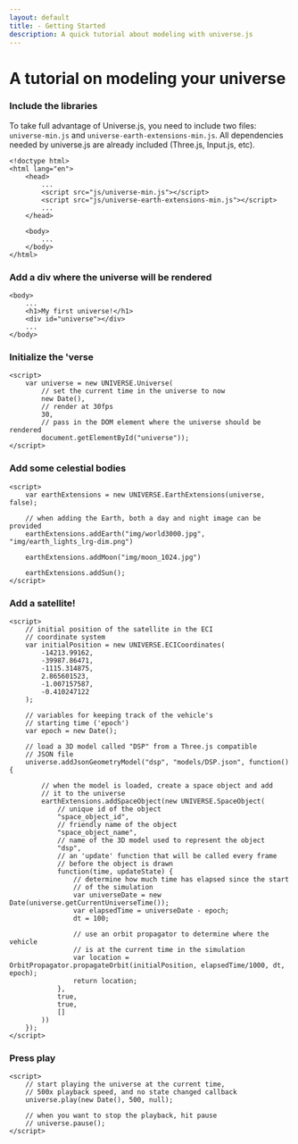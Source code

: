 ```yaml
---
layout: default
title: - Getting Started
description: A quick tutorial about modeling with universe.js
---
```


<div class="page-header">
    <h1>A tutorial on modeling your universe</h1>
</div>

### Include the libraries
To take full advantage of Universe.js, you need to include two files: 
`universe-min.js` and `universe-earth-extensions-min.js`. All dependencies needed
by universe.js are already included (Three.js, Input.js, etc).

    <!doctype html>
    <html lang="en">
        <head>
            ...
            <script src="js/universe-min.js"></script>
            <script src="js/universe-earth-extensions-min.js"></script>
            ...
        </head>

        <body>
            ...
        </body>
    </html>

### Add a div where the universe will be rendered

    <body>
        ...
        <h1>My first universe!</h1>
        <div id="universe"></div>
        ...
    </body>

### Initialize the 'verse

    <script>
        var universe = new UNIVERSE.Universe(
            // set the current time in the universe to now
            new Date(), 
            // render at 30fps
            30, 
            // pass in the DOM element where the universe should be rendered
            document.getElementById("universe"));
    </script>

### Add some celestial bodies

    <script>
        var earthExtensions = new UNIVERSE.EarthExtensions(universe, false);

        // when adding the Earth, both a day and night image can be provided
        earthExtensions.addEarth("img/world3000.jpg", "img/earth_lights_lrg-dim.png")

        earthExtensions.addMoon("img/moon_1024.jpg")

        earthExtensions.addSun();
    </script>


### Add a satellite!

    <script>
        // initial position of the satellite in the ECI
        // coordinate system
        var initialPosition = new UNIVERSE.ECICoordinates(
            -14213.99162,
            -39987.86471,
            -1115.314875,
            2.865601523,
            -1.007157587,
            -0.410247122
        );

        // variables for keeping track of the vehicle's 
        // starting time ('epoch')
        var epoch = new Date();

        // load a 3D model called "DSP" from a Three.js compatible
        // JSON file
        universe.addJsonGeometryModel("dsp", "models/DSP.json", function() {

            // when the model is loaded, create a space object and add
            // it to the universe
            earthExtensions.addSpaceObject(new UNIVERSE.SpaceObject(
                // unique id of the object
                "space_object_id",
                // friendly name of the object
                "space_object_name",
                // name of the 3D model used to represent the object
                "dsp",
                // an 'update' function that will be called every frame
                // before the object is drawn
                function(time, updateState) {
                    // determine how much time has elapsed since the start
                    // of the simulation
                    var universeDate = new Date(universe.getCurrentUniverseTime());
                    var elapsedTime = universeDate - epoch;
                    dt = 100;

                    // use an orbit propagator to determine where the vehicle
                    // is at the current time in the simulation
                    var location = OrbitPropagator.propagateOrbit(initialPosition, elapsedTime/1000, dt, epoch);
                    return location;
                },
                true,
                true,
                []
            ))
        });
    </script>

### Press play

    <script>
        // start playing the universe at the current time,
        // 500x playback speed, and no state changed callback
        universe.play(new Date(), 500, null);

        // when you want to stop the playback, hit pause
        // universe.pause();
    </script>


